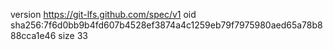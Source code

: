 version https://git-lfs.github.com/spec/v1
oid sha256:7f6d0bb9b4fd607b4528ef3874a4c1259eb79f7975980aed65a78b888cca1e46
size 33

